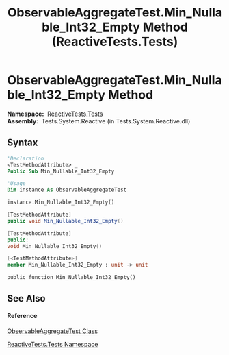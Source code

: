 ﻿---
title: ObservableAggregateTest.Min_Nullable_Int32_Empty Method  (ReactiveTests.Tests)
TOCTitle: Min_Nullable_Int32_Empty Method
ms:assetid: M:ReactiveTests.Tests.ObservableAggregateTest.Min_Nullable_Int32_Empty
ms:mtpsurl: https://msdn.microsoft.com/en-us/library/reactivetests.tests.observableaggregatetest.min_nullable_int32_empty(v=VS.103)
ms:contentKeyID: 36620618
ms.date: 06/28/2011
mtps_version: v=VS.103
f1_keywords:
- ReactiveTests.Tests.ObservableAggregateTest.Min_Nullable_Int32_Empty
dev_langs:
- CSharp
- JScript
- VB
- FSharp
- c++
---

# ObservableAggregateTest.Min\_Nullable\_Int32\_Empty Method

**Namespace:**  [ReactiveTests.Tests](hh289046\(v=vs.103\).md)  
**Assembly:**  Tests.System.Reactive (in Tests.System.Reactive.dll)

## Syntax

``` vb
'Declaration
<TestMethodAttribute> _
Public Sub Min_Nullable_Int32_Empty
```

``` vb
'Usage
Dim instance As ObservableAggregateTest

instance.Min_Nullable_Int32_Empty()
```

``` csharp
[TestMethodAttribute]
public void Min_Nullable_Int32_Empty()
```

``` c++
[TestMethodAttribute]
public:
void Min_Nullable_Int32_Empty()
```

``` fsharp
[<TestMethodAttribute>]
member Min_Nullable_Int32_Empty : unit -> unit 
```

``` jscript
public function Min_Nullable_Int32_Empty()
```

## See Also

#### Reference

[ObservableAggregateTest Class](hh314823\(v=vs.103\).md)

[ReactiveTests.Tests Namespace](hh289046\(v=vs.103\).md)

